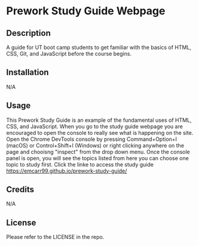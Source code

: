 # Prework Study Guide Webpage

## Description

A guide for UT boot camp students to get familiar with the basics of HTML, CSS, Git, and JavaScript before the course begins.

## Installation

N/A

## Usage

This Prework Study Guide is an example of the fundamental uses of HTML, CSS, and JavaScript. When you go to the study guide webpage you are encouraged to open the console to really see what is happening on the site. Open the Chrome DevTools console by pressing Command+Option+I (macOS) or Control+Shift+I (Windows) or right clicking anywhere on the page and chooisng "inspect" from the drop down menu. Once the console panel is open, you will see the topics listed from here you can choose one topic to study first. Click the linke to access the study guide https://emcarr99.github.io/prework-study-guide/

## Credits

N/A

## License

Please refer to the LICENSE in the repo.
